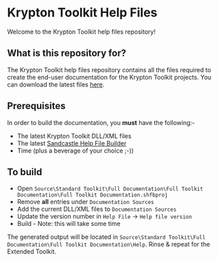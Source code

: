 # Krypton Toolkit Help Files

Welcome to the Krypton Toolkit help files repository!

## What is this repository for?

The Krypton Toolkit help files repository contains all the files required to create the end-user documentation for the Krypton Toolkit projects. You can download the latest files [here](https://github.com/Krypton-Suite/Help-Files/releases).

## Prerequisites

In order to build the documentation, you **must** have the following:-

  - The latest Krypton Toolkit DLL/XML files
  - The latest [Sandcastle Help File Builder](https://github.com/EWSoftware/SHFB/releases)
  - Time (plus a beverage of your choice ;-))
  
## To build

  - Open `Source\Standard Toolkit\Full Documentation\Full Toolkit Documentation\Full Toolkit Documentation.shfbproj`
  - Remove **all** entries under `Documentation Sources`
  - Add the current DLL/XML files to `Documentation Sources`
  - Update the version number in `Help File` -> `Help file version`
  - Build - Note: this will take some time
  
The generated output will be located in `Source\Standard Toolkit\Full Documentation\Full Toolkit Documentation\Help`. Rinse & repeat for the Extended Toolkit.